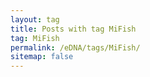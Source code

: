 ```yaml
---
layout: tag
title: Posts with tag MiFish
tag: MiFish
permalink: /eDNA/tags/MiFish/
sitemap: false
---
```

